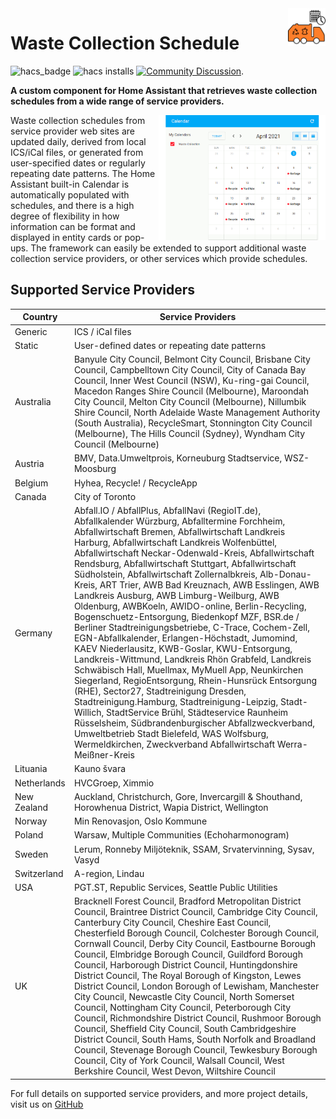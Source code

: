 <img src="/images/icon.png?raw=true" alt="Waste Collection Schedule logo" title="Waste Collection Schedule" align="right" height="60" />

# Waste Collection Schedule
![hacs_badge](https://img.shields.io/badge/HACS-Default-orange) ![hacs installs](https://img.shields.io/endpoint.svg?url=https%3A%2F%2Flauwbier.nl%2Fhacs%2Fwaste_collection_schedule) [![Community Discussion](https://img.shields.io/badge/Home%20Assistant%20Community-Discussion-orange)](https://community.home-assistant.io/t/waste-collection-schedule-framework/186492).

**A custom component for Home Assistant that retrieves waste collection schedules from a wide range of service providers.**

<img src="/images/wcs_animated.gif?raw=true" alt="Waste Collection Schedule animation" title="Waste Collection Schedule" align="right" height="200" />
Waste collection schedules from service provider web sites are updated daily, derived from local ICS/iCal files, or generated from user-specified dates or regularly repeating date patterns. The Home Assistant built-in Calendar is automatically populated with schedules, and there is a high degree of flexibility in how information can be format and displayed in entity cards or pop-ups. The framework can easily be extended to support additional waste collection service providers, or other services which provide schedules.


## Supported Service Providers

| Country | Service Providers |
|--|--|
| Generic | ICS / iCal files |
| Static | User-defined dates or repeating date patterns |
| Australia | Banyule City Council, Belmont City Council, Brisbane City Council, Campbelltown City Council, City of Canada Bay Council, Inner West Council (NSW), Ku-ring-gai Council, Macedon Ranges Shire Council (Melbourne), Maroondah City Council, Melton City Council (Melbourne), Nillumbik Shire Council, North Adelaide Waste Management Authority (South Australia), RecycleSmart, Stonnington City Council (Melbourne), The Hills Council (Sydney), Wyndham City Council (Melbourne) |
| Austria | BMV, Data.Umweltprois, Korneuburg Stadtservice, WSZ-Moosburg |
| Belgium | Hyhea, Recycle! / RecycleApp |
| Canada | City of Toronto |
| Germany | Abfall.IO / AbfallPlus, AbfallNavi (RegioIT.de), Abfallkalender Würzburg, Abfalltermine Forchheim, Abfallwirtschaft Bremen, Abfallwirtschaft Landkreis Harburg, Abfallwirtschaft Landkreis Wolfenbüttel, Abfallwirtschaft Neckar-Odenwald-Kreis, Abfallwirtschaft Rendsburg, Abfallwirtschaft Stuttgart, Abfallwirtschaft Südholstein, Abfallwirtschaft Zollernalbkreis, Alb-Donau-Kreis, ART Trier, AWB Bad Kreuznach, AWB Esslingen, AWB Landkreis Ausburg, AWB Limburg-Weilburg, AWB Oldenburg, AWBKoeln, AWIDO-online, Berlin-Recycling, Bogenschuetz-Entsorgung, Biedenkopf MZF, BSR.de / Berliner Stadtreinigungsbetriebe, C-Trace, Cochem-Zell, EGN-Abfallkalender, Erlangen-Höchstadt, Jumomind, KAEV Niederlausitz, KWB-Goslar, KWU-Entsorgung, Landkreis-Wittmund, Landkreis Rhön Grabfeld, Landkreis Schwäbisch Hall, Muellmax, MyMuell App, Neunkirchen Siegerland, RegioEntsorgung, Rhein-Hunsrück Entsorgung (RHE), Sector27, Stadtreinigung Dresden, Stadtreinigung.Hamburg, Stadtreinigung-Leipzig, Stadt-Willich, StadtService Brühl, Städteservice Raunheim Rüsselsheim, Südbrandenburgischer Abfallzweckverband, Umweltbetrieb Stadt Bielefeld, WAS Wolfsburg, Wermeldkirchen, Zweckverband Abfallwirtschaft Werra-Meißner-Kreis |
| Lituania | Kauno švara |
| Netherlands | HVCGroep, Ximmio |
| New Zealand | Auckland, Christchurch, Gore, Invercargill & Shouthand, Horowhenua District, Wapia District, Wellington |
| Norway | Min Renovasjon, Oslo Kommune |
| Poland | Warsaw, Multiple Communities (Echoharmonogram) |
| Sweden | Lerum, Ronneby Miljöteknik, SSAM, Srvatervinning, Sysav, Vasyd |
| Switzerland | A-region, Lindau |
| USA | PGT.ST, Republic Services, Seattle Public Utilities |
| UK | Bracknell Forest Council, Bradford Metropolitan District Council, Braintree District Council, Cambridge City Council, Canterbury City Council, Cheshire East Council, Chesterfield Borough Council, Colchester Borough Council, Cornwall Council, Derby City Council, Eastbourne Borough Council, Elmbridge Borough Council, Guildford Borough Council, Harborough District Council, Huntingdonshire District Council, The Royal Borough of Kingston, Lewes District Council, London Borough of Lewisham, Manchester City Council, Newcastle City Council, North Somerset Council, Nottingham City Council, Peterborough City Council, Richmondshire District Council, Rushmoor Borough Council, Sheffield City Council, South Cambridgeshire District Council, South Hams, South Norfolk and Broadland Council, Stevenage Borough Council, Tewkesbury Borough Council, City of York Council, Walsall Council, West Berkshire Council, West Devon, Wiltshire Council |

For full details on supported service providers, and more project details, visit us on [GitHub](https://github.com/mampfes/hacs_waste_collection_schedule)
